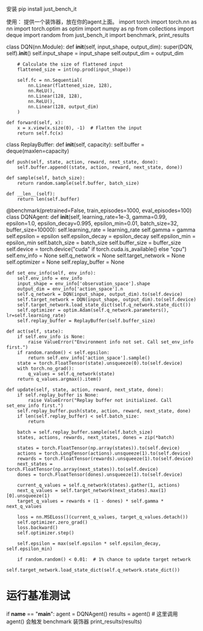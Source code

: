 安装
pip install just_bench_it

使用：
提供一个装饰器，放在你的agent上面。
import torch
import torch.nn as nn
import torch.optim as optim
import numpy as np
from collections import deque
import random
from just_bench_it import benchmark, print_results

class DQN(nn.Module):
    def __init__(self, input_shape, output_dim):
        super(DQN, self).__init__()
        self.input_shape = input_shape
        self.output_dim = output_dim
        
        # Calculate the size of flattened input
        flattened_size = int(np.prod(input_shape))
        
        self.fc = nn.Sequential(
            nn.Linear(flattened_size, 128),
            nn.ReLU(),
            nn.Linear(128, 128),
            nn.ReLU(),
            nn.Linear(128, output_dim)
        )

    def forward(self, x):
        x = x.view(x.size(0), -1)  # Flatten the input
        return self.fc(x)

class ReplayBuffer:
    def __init__(self, capacity):
        self.buffer = deque(maxlen=capacity)

    def push(self, state, action, reward, next_state, done):
        self.buffer.append((state, action, reward, next_state, done))

    def sample(self, batch_size):
        return random.sample(self.buffer, batch_size)

    def __len__(self):
        return len(self.buffer)

@benchmark(pretrained=False, train_episodes=1000, eval_episodes=100)
class DQNAgent:
    def __init__(self, learning_rate=1e-3, gamma=0.99, epsilon=1.0, epsilon_decay=0.995, epsilon_min=0.01, batch_size=32, buffer_size=10000):
        self.learning_rate = learning_rate
        self.gamma = gamma
        self.epsilon = epsilon
        self.epsilon_decay = epsilon_decay
        self.epsilon_min = epsilon_min
        self.batch_size = batch_size
        self.buffer_size = buffer_size
        self.device = torch.device("cuda" if torch.cuda.is_available() else "cpu")
        self.env_info = None
        self.q_network = None
        self.target_network = None
        self.optimizer = None
        self.replay_buffer = None

    def set_env_info(self, env_info):
        self.env_info = env_info
        input_shape = env_info['observation_space'].shape
        output_dim = env_info['action_space'].n
        self.q_network = DQN(input_shape, output_dim).to(self.device)
        self.target_network = DQN(input_shape, output_dim).to(self.device)
        self.target_network.load_state_dict(self.q_network.state_dict())
        self.optimizer = optim.Adam(self.q_network.parameters(), lr=self.learning_rate)
        self.replay_buffer = ReplayBuffer(self.buffer_size)

    def act(self, state):
        if self.env_info is None:
            raise ValueError("Environment info not set. Call set_env_info first.")
        if random.random() < self.epsilon:
            return self.env_info['action_space'].sample()
        state = torch.FloatTensor(state).unsqueeze(0).to(self.device)
        with torch.no_grad():
            q_values = self.q_network(state)
        return q_values.argmax().item()

    def update(self, state, action, reward, next_state, done):
        if self.replay_buffer is None:
            raise ValueError("Replay buffer not initialized. Call set_env_info first.")
        self.replay_buffer.push(state, action, reward, next_state, done)
        if len(self.replay_buffer) < self.batch_size:
            return

        batch = self.replay_buffer.sample(self.batch_size)
        states, actions, rewards, next_states, dones = zip(*batch)
        
        states = torch.FloatTensor(np.array(states)).to(self.device)
        actions = torch.LongTensor(actions).unsqueeze(1).to(self.device)
        rewards = torch.FloatTensor(rewards).unsqueeze(1).to(self.device)
        next_states = torch.FloatTensor(np.array(next_states)).to(self.device)
        dones = torch.FloatTensor(dones).unsqueeze(1).to(self.device)

        current_q_values = self.q_network(states).gather(1, actions)
        next_q_values = self.target_network(next_states).max(1)[0].unsqueeze(1)
        target_q_values = rewards + (1 - dones) * self.gamma * next_q_values

        loss = nn.MSELoss()(current_q_values, target_q_values.detach())
        self.optimizer.zero_grad()
        loss.backward()
        self.optimizer.step()

        self.epsilon = max(self.epsilon * self.epsilon_decay, self.epsilon_min)

        if random.random() < 0.01:  # 1% chance to update target network
            self.target_network.load_state_dict(self.q_network.state_dict())

# 运行基准测试
if __name__ == "__main__":
    agent = DQNAgent()
    results = agent()  # 这里调用 agent() 会触发 benchmark 装饰器
    print_results(results)
